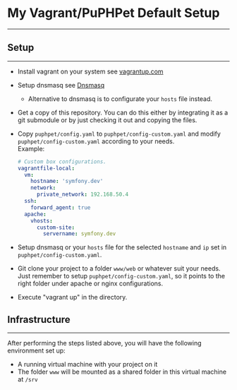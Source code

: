 # My Vagrant/PuPHPet Default Setup
---
## Setup
---
- Install vagrant on your system see [vagrantup.com](http://vagrantup.com/v1/docs/getting-started/index.html)

- Setup dnsmasq see [Dnsmasq](http://www.thekelleys.org.uk/dnsmasq/doc.html)
  - Alternative to dnsmasq is to configurate your `hosts` file instead.

- Get a copy of this repository. You can do this either by integrating it as a git submodule or by just checking it out and copying the files.

- Copy `puphpet/config.yaml` to `puphpet/config-custom.yaml` and modify `puphpet/config-custom.yaml` according to your needs.    
  Example:  
  ```yaml
  # Custom box configurations.  
  vagrantfile-local:
    vm:
      hostname: 'symfony.dev'
      network:
        private_network: 192.168.50.4
    ssh:
      forward_agent: true
    apache:
      vhosts:
        custom-site:
          servername: symfony.dev
  ```

- Setup dnsmasq or your `hosts` file for the selected `hostname` and `ip` set in `puphpet/config-custom.yaml`.

- Git clone your project to a folder `www/web` or whatever suit your needs. Just remember to setup `puphpet/config-custom.yaml`, so it points to the right folder under apache or nginx configurations.

- Execute "vagrant up" in the directory.

## Infrastructure
---
After performing the steps listed above, you will have the following environment set up:

- A running virtual machine with your project on it
- The folder `www` will be mounted as a shared folder in this virtual machine at `/srv`